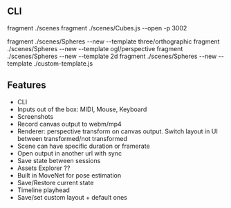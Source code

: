 ## CLI

fragment ./scenes
fragment ./scenes/Cubes.js --open -p 3002

fragment ./scenes/Spheres --new --template three/orthographic
fragment ./scenes/Spheres --new --template ogl/perspective
fragment ./scenes/Spheres --new --template 2d
fragment ./scenes/Spheres --new --template ./custom-template.js

## Features
- CLI
- Inputs out of the box: MIDI, Mouse, Keyboard
- Screenshots
- Record canvas output to webm/mp4
- Renderer: perspective transform on canvas output. Switch layout in UI between transformed/not transformed
- Scene can have specific duration or framerate
- Open output in another url with sync
- Save state between sessions
- Assets Explorer ??
- Built in MoveNet for pose estimation
- Save/Restore current state
- Timeline playhead
- Save/set custom layout + default ones
